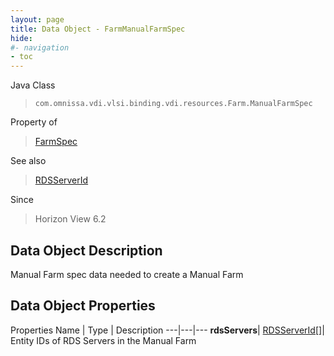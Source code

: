 ```yaml
---
layout: page
title: Data Object - FarmManualFarmSpec
hide:
#- navigation
- toc
---
```






Java Class
> `com.omnissa.vdi.vlsi.binding.vdi.resources.Farm.ManualFarmSpec`

Property of
> [FarmSpec](vdi.resources.Farm.FarmSpec.md#field_detail)

See also
> [RDSServerId](vdi.entity.RDSServerId.md)

Since
> Horizon View 6.2


## Data Object Description

Manual Farm spec data needed to create a Manual Farm

## Data Object Properties
Properties
Name |  Type |  Description
---|---|---
**rdsServers**| [RDSServerId[]](vdi.entity.RDSServerId.md)|  Entity IDs of RDS Servers in the Manual Farm


 
